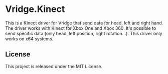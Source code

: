# Vridge.Kinect

This is a Kinect driver for Vridge that send data for head, left and right hand. The driver works with Kinect for Xbox One and Xbox 360.
It's possible to send specific data (only head, left position, right rotation...). This driver only works on x64 systems.


## License
This project is released under the MIT License.